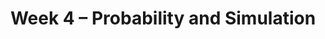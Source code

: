 ---
title: Week 4 – Probability and Simulation
weekNumber: 4
days:
    - date: 2024-10-21
      events: 
        - name: LEC 11
          type: lecture
          title: Probability
          url:
          html:
          podcast:
          readings:
            - name: CIT 9.5
              url: https://inferentialthinking.com/chapters/09/5/Finding_Probabilities.html
          keywords: event, conditional prob., multiplication and addition rules, independence
        - name: DISC 4
          type: disc
          title: Functions, DataFrames, and Control Flow
          url: https://practice.dsc10.com/disc04/index.html
    - date: 2024-10-23
      events: 
        - name: LEC 12
          type: lecture
          title: Simulation
          url:
          html:
          podcast:
          readings:
            - name: CIT 9.3-9.4
              url: https://inferentialthinking.com/chapters/09/3/Simulation.html
          keywords: np.random.choice, replacement, np.count_nonzero, coin flipping, Monty Hall
        - name: QUIZ 2
          type: quiz
          title: Quiz 2 covers Lectures 5-10
    - date: 2024-10-24
      events:
        - name: LAB 3
          type: lab
          title: DataFrames, Control Flow, and Probability
          url: http://datahub.ucsd.edu/user-redirect/git-sync?repo=https://github.com/dsc-courses/dsc10-2024-fa&subPath=labs/lab03/lab03.ipynb
        - name: SUR
          type: survey
          title: Mid-Quarter Survey
          url:
    - date: 2024-10-25
      events: 
        - name: LEC 13
          type: lecture
          title: Distributions and Sampling
          url:
          html:
          podcast:
          readings:
            - name: CIT 10.0-10.4
              url: https://inferentialthinking.com/chapters/10/Sampling_and_Empirical_Distributions.html
          keywords: probability vs. empirical distribution, SRS, .sample, parameter, statistic
    - date: 2024-10-27
      events:
        - name: HW 3
          type: hw
          title: DataFrames, Control Flow, and Probability
          url:
---